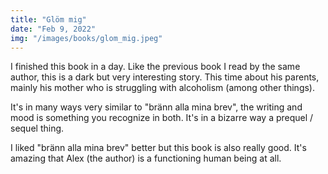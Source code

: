 ```yaml
---
title: "Glöm mig"
date: "Feb 9, 2022"
img: "/images/books/glom_mig.jpeg"
---
```


I finished this book in a day. Like the previous book I read by the same author,
this is a dark but very interesting story. This time about his parents, mainly 
his mother who is struggling with alcoholism (among other things).

It's in many ways very similar to "bränn alla mina brev", the writing and mood
is something you recognize in both. It's in a bizarre way a prequel / sequel thing.

I liked "bränn alla mina brev" better but this book is also really good. It's 
amazing that Alex (the author) is a functioning human being at all.